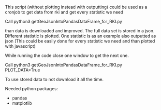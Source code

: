 This script (without plotting instead with outputting) could be used as a cronjob to get data from rki and get every statistic we need
 
Call python3 getGeoJsonIntoPandasDataFrame_for_RKI.py

than data is downloaded and improved.
The full data set is stored in a json.
Different statistic is plotted.
One statistic is as an example also outputted as json (This could be easily done for every statistic we need and than plotted with javascript)

While running the code close one window to get the next one.


Call python3 getGeoJsonIntoPandasDataFrame_for_RKI.py PLOT_DATA=True

To use stored data to not download it all the time.

Needed python packages:
- pandas
- matplotlib
